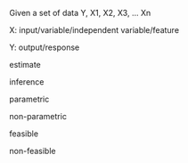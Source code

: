 Given a set of data Y, X1, X2, X3, ... Xn

X: input/variable/independent variable/feature

Y: output/response

estimate

inference

parametric

non-parametric

feasible

non-feasible
